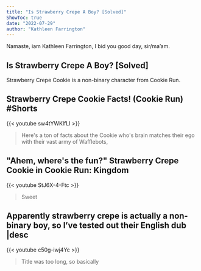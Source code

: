 ```yaml
---
title: "Is Strawberry Crepe A Boy? [Solved]"
ShowToc: true 
date: "2022-07-29"
author: "Kathleen Farrington" 
---
```


Namaste, iam Kathleen Farrington, I bid you good day, sir/ma’am.
## Is Strawberry Crepe A Boy? [Solved]
 Strawberry Crepe Cookie is a non-binary character from Cookie Run.

## Strawberry Crepe Cookie Facts! (Cookie Run) #Shorts
{{< youtube sw4tYWKlfLI >}}
>Here's a ton of facts about the Cookie who's brain matches their ego with their vast army of Wafflebots, 

## "Ahem, where's the fun?" Strawberry Crepe Cookie in Cookie Run: Kingdom
{{< youtube StJ6X-4-Ftc >}}
>Sweet 

## Apparently strawberry crepe is actually a non-binary boy, so I’ve tested out their English dub |desc
{{< youtube c50g-iwj4Yc >}}
>Title was too long, so basically 

